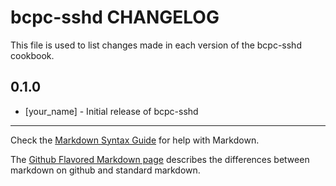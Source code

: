 bcpc-sshd CHANGELOG
===================

This file is used to list changes made in each version of the bcpc-sshd cookbook.

0.1.0
-----
- [your_name] - Initial release of bcpc-sshd

- - -
Check the [Markdown Syntax Guide](http://daringfireball.net/projects/markdown/syntax) for help with Markdown.

The [Github Flavored Markdown page](http://github.github.com/github-flavored-markdown/) describes the differences between markdown on github and standard markdown.
